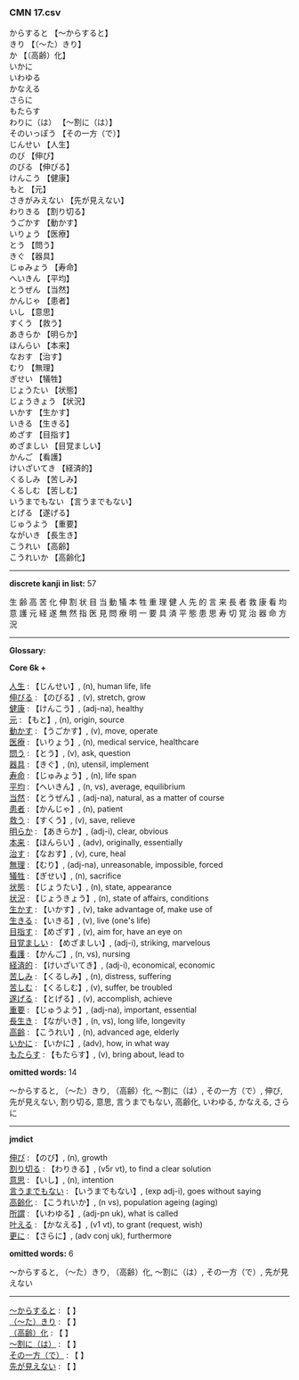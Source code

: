 ### CMN 17.csv  
  

からすると 【〜からすると】   
きり 【（～た）きり】   
か 【（高齢）化】   
いかに    
いわゆる    
かなえる    
さらに    
もたらす    
わりに（は） 【～割に（は）】   
そのいっぽう 【その一方（で）】   
じんせい 【人生】   
のび 【伸び】   
のびる 【伸びる】   
けんこう 【健康】   
もと 【元】   
さきがみえない 【先が見えない】   
わりきる 【割り切る】   
うごかす 【動かす】   
いりょう 【医療】   
とう 【問う】   
きぐ 【器具】   
じゅみょう 【寿命】   
へいきん 【平均】   
とうぜん 【当然】   
かんじゃ 【患者】   
いし 【意思】   
すくう 【救う】   
あきらか 【明らか】   
ほんらい 【本来】   
なおす 【治す】   
むり 【無理】   
ぎせい 【犠牲】   
じょうたい 【状態】   
じょうきょう 【状況】   
いかす 【生かす】   
いきる 【生きる】   
めざす 【目指す】   
めざましい 【目覚ましい】   
かんご 【看護】   
けいざいてき 【経済的】   
くるしみ 【苦しみ】   
くるしむ 【苦しむ】   
いうまでもない 【言うまでもない】   
とげる 【遂げる】   
じゅうよう 【重要】   
ながいき 【長生き】   
こうれい 【高齢】   
こうれいか 【高齢化】  


----------------

__discrete kanji in list:__ 57 

生 齢 高 苦 化 伸 割 状 目 当 動 犠 本 牲 重 理 健 人 先 的 言 来 長 者 救 康 看 均 意 護 元 経 遂 無 然 指 医 見 問 療 明 一 要 具 済 平 態 患 思 寿 切 覚 治 器 命 方 況

----------------
  
__Glossary:__  


__Core 6k +__  


[人生](https://ejje.weblio.jp/content/%E4%BA%BA%E7%94%9F) : 【じんせい】, (n), human life, life  
[伸びる](https://ejje.weblio.jp/content/%E4%BC%B8%E3%81%B3%E3%82%8B) : 【のびる】, (v), stretch, grow  
[健康](https://ejje.weblio.jp/content/%E5%81%A5%E5%BA%B7) : 【けんこう】, (adj-na), healthy  
[元](https://ejje.weblio.jp/content/%E5%85%83) : 【もと】, (n), origin, source  
[動かす](https://ejje.weblio.jp/content/%E5%8B%95%E3%81%8B%E3%81%99) : 【うごかす】, (v), move, operate  
[医療](https://ejje.weblio.jp/content/%E5%8C%BB%E7%99%82) : 【いりょう】, (n), medical service, healthcare  
[問う](https://ejje.weblio.jp/content/%E5%95%8F%E3%81%86) : 【とう】, (v), ask, question  
[器具](https://ejje.weblio.jp/content/%E5%99%A8%E5%85%B7) : 【きぐ】, (n), utensil, implement  
[寿命](https://ejje.weblio.jp/content/%E5%AF%BF%E5%91%BD) : 【じゅみょう】, (n), life span  
[平均](https://ejje.weblio.jp/content/%E5%B9%B3%E5%9D%87) : 【へいきん】, (n, vs), average, equilibrium  
[当然](https://ejje.weblio.jp/content/%E5%BD%93%E7%84%B6) : 【とうぜん】, (adj-na), natural, as a matter of course  
[患者](https://ejje.weblio.jp/content/%E6%82%A3%E8%80%85) : 【かんじゃ】, (n), patient  
[救う](https://ejje.weblio.jp/content/%E6%95%91%E3%81%86) : 【すくう】, (v), save, relieve  
[明らか](https://ejje.weblio.jp/content/%E6%98%8E%E3%82%89%E3%81%8B) : 【あきらか】, (adj-i), clear, obvious  
[本来](https://ejje.weblio.jp/content/%E6%9C%AC%E6%9D%A5) : 【ほんらい】, (adv), originally, essentially  
[治す](https://ejje.weblio.jp/content/%E6%B2%BB%E3%81%99) : 【なおす】, (v), cure, heal  
[無理](https://ejje.weblio.jp/content/%E7%84%A1%E7%90%86) : 【むり】, (adj-na), unreasonable, impossible, forced  
[犠牲](https://ejje.weblio.jp/content/%E7%8A%A0%E7%89%B2) : 【ぎせい】, (n), sacrifice  
[状態](https://ejje.weblio.jp/content/%E7%8A%B6%E6%85%8B) : 【じょうたい】, (n), state, appearance  
[状況](https://ejje.weblio.jp/content/%E7%8A%B6%E6%B3%81) : 【じょうきょう】, (n), state of affairs, conditions  
[生かす](https://ejje.weblio.jp/content/%E7%94%9F%E3%81%8B%E3%81%99) : 【いかす】, (v), take advantage of, make use of  
[生きる](https://ejje.weblio.jp/content/%E7%94%9F%E3%81%8D%E3%82%8B) : 【いきる】, (v), live (one's life)  
[目指す](https://ejje.weblio.jp/content/%E7%9B%AE%E6%8C%87%E3%81%99) : 【めざす】, (v), aim for, have an eye on  
[目覚ましい](https://ejje.weblio.jp/content/%E7%9B%AE%E8%A6%9A%E3%81%BE%E3%81%97%E3%81%84) : 【めざましい】, (adj-i), striking, marvelous  
[看護](https://ejje.weblio.jp/content/%E7%9C%8B%E8%AD%B7) : 【かんご】, (n, vs), nursing  
[経済的](https://ejje.weblio.jp/content/%E7%B5%8C%E6%B8%88%E7%9A%84) : 【けいざいてき】, (adj-i), economical, economic  
[苦しみ](https://ejje.weblio.jp/content/%E8%8B%A6%E3%81%97%E3%81%BF) : 【くるしみ】, (n), distress, suffering  
[苦しむ](https://ejje.weblio.jp/content/%E8%8B%A6%E3%81%97%E3%82%80) : 【くるしむ】, (v), suffer, be troubled  
[遂げる](https://ejje.weblio.jp/content/%E9%81%82%E3%81%92%E3%82%8B) : 【とげる】, (v), accomplish, achieve  
[重要](https://ejje.weblio.jp/content/%E9%87%8D%E8%A6%81) : 【じゅうよう】, (adj-na), important, essential  
[長生き](https://ejje.weblio.jp/content/%E9%95%B7%E7%94%9F%E3%81%8D) : 【ながいき】, (n, vs), long life, longevity  
[高齢](https://ejje.weblio.jp/content/%E9%AB%98%E9%BD%A2) : 【こうれい】, (n), advanced age, elderly  
[いかに](https://ejje.weblio.jp/content/%E3%81%84%E3%81%8B%E3%81%AB) : 【いかに】, (adv), how, in what way  
[もたらす](https://ejje.weblio.jp/content/%E3%82%82%E3%81%9F%E3%82%89%E3%81%99) : 【もたらす】, (v), bring about, lead to  
 

__omitted words:__ 14  

〜からすると, （～た）きり, （高齢）化, ～割に（は）, その一方（で）, 伸び, 先が見えない, 割り切る, 意思, 言うまでもない, 高齢化, いわゆる, かなえる, さらに 


----------------

__jmdict__  


[伸び](https://ejje.weblio.jp/content/%E4%BC%B8%E3%81%B3) : 【のび】, (n), growth  
[割り切る](https://ejje.weblio.jp/content/%E5%89%B2%E3%82%8A%E5%88%87%E3%82%8B) : 【わりきる】, (v5r vt), to find a clear solution  
[意思](https://ejje.weblio.jp/content/%E6%84%8F%E6%80%9D) : 【いし】, (n), intention  
[言うまでもない](https://ejje.weblio.jp/content/%E8%A8%80%E3%81%86%E3%81%BE%E3%81%A7%E3%82%82%E3%81%AA%E3%81%84) : 【いうまでもない】, (exp adj-i), goes without saying  
[高齢化](https://ejje.weblio.jp/content/%E9%AB%98%E9%BD%A2%E5%8C%96) : 【こうれいか】, (n vs), population ageing (aging)  
[所謂](https://ejje.weblio.jp/content/%E6%89%80%E8%AC%82) : 【いわゆる】, (adj-pn uk), what is called  
[叶える](https://ejje.weblio.jp/content/%E5%8F%B6%E3%81%88%E3%82%8B) : 【かなえる】, (v1 vt), to grant (request, wish)  
[更に](https://ejje.weblio.jp/content/%E6%9B%B4%E3%81%AB) : 【さらに】, (adv conj uk), furthermore  
 

__omitted words:__  6  

〜からすると, （～た）きり, （高齢）化, ～割に（は）, その一方（で）, 先が見えない  


----------------

[〜からすると](https://ejje.weblio.jp/content/%E3%80%9C%E3%81%8B%E3%82%89%E3%81%99%E3%82%8B%E3%81%A8) : 【 】   
[（～た）きり](https://ejje.weblio.jp/content/%EF%BC%88%EF%BD%9E%E3%81%9F%EF%BC%89%E3%81%8D%E3%82%8A) : 【 】   
[（高齢）化](https://ejje.weblio.jp/content/%EF%BC%88%E9%AB%98%E9%BD%A2%EF%BC%89%E5%8C%96) : 【 】   
[～割に（は）](https://ejje.weblio.jp/content/%EF%BD%9E%E5%89%B2%E3%81%AB%EF%BC%88%E3%81%AF%EF%BC%89) : 【 】   
[その一方（で）](https://ejje.weblio.jp/content/%E3%81%9D%E3%81%AE%E4%B8%80%E6%96%B9%EF%BC%88%E3%81%A7%EF%BC%89) : 【 】   
[先が見えない](https://ejje.weblio.jp/content/%E5%85%88%E3%81%8C%E8%A6%8B%E3%81%88%E3%81%AA%E3%81%84) : 【 】   
  

